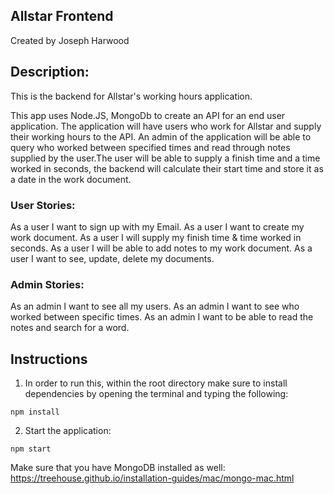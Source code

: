 ## Allstar Frontend
Created by Joseph Harwood

## Description:

This is the backend for Allstar's working hours application.

This app uses Node.JS, MongoDb to create an API for an end user application. The
application will have users who work for Allstar and supply their working hours to the API.
An admin of the application will be able to query who worked between specified
times and read through notes supplied by the user.The user will be able to supply a finish
time and a time worked in seconds, the backend will calculate their start time and store it
as a date in the work document.

### User Stories:
As a user I want to sign up with my Email.
As a user I want to create my work document.
As a user I will supply my finish time & time worked in seconds.
As a user I will be able to add notes to my work document.
As a user I want to see, update, delete my documents.
### Admin Stories:
As an admin I want to see all my users.
As an admin I want to see who worked between specific times.
As an admin I want to be able to read the notes and search for a word.

## Instructions
1) In order to run this, within the root directory make sure to install
dependencies by opening the terminal and typing the following:

  `npm install`

2) Start the application:

  `npm start`

Make sure that you have MongoDB installed as well:
https://treehouse.github.io/installation-guides/mac/mongo-mac.html
